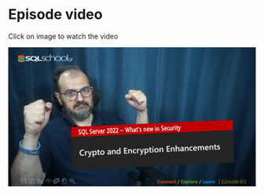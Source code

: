 
# Episode video

Click on image to watch the video

[![Watch the video](./ytimage.png)](https://youtu.be/wDje1UAt4gU)
